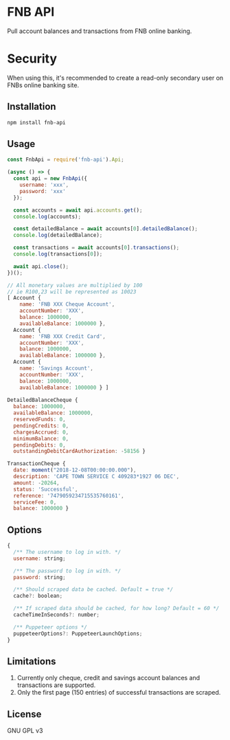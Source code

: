 # FNB API

Pull account balances and transactions from FNB online banking.

# Security

When using this, it's recommended to create a read-only secondary user on FNBs online banking site.

## Installation

```bash
npm install fnb-api
```

## Usage

```js
const FnbApi = require('fnb-api').Api;

(async () => {
  const api = new FnbApi({
    username: 'xxx',
    password: 'xxx'
  });

  const accounts = await api.accounts.get();
  console.log(accounts);

  const detailedBalance = await accounts[0].detailedBalance();
  console.log(detailedBalance);

  const transactions = await accounts[0].transactions();
  console.log(transactions[0]);

  await api.close();
})();

```

```js
// All monetary values are multiplied by 100
// ie R100,23 will be represented as 10023
[ Account {
    name: 'FNB XXX Cheque Account',
    accountNumber: 'XXX',
    balance: 1000000,
    availableBalance: 1000000 },
  Account {
    name: 'FNB XXX Credit Card',
    accountNumber: 'XXX',
    balance: 1000000,
    availableBalance: 1000000 },
  Account {
    name: 'Savings Account',
    accountNumber: 'XXX',
    balance: 1000000,
	availableBalance: 1000000 } ]
	
DetailedBalanceCheque {
  balance: 1000000,
  availableBalance: 1000000,
  reservedFunds: 0,
  pendingCredits: 0,
  chargesAccrued: 0,
  minimumBalance: 0,
  pendingDebits: 0,
  outstandingDebitCardAuthorization: -58156 }

TransactionCheque {
  date: moment("2018-12-08T00:00:00.000"),
  description: 'CAPE TOWN SERVICE C 409283*1927 06 DEC',
  amount: -20264,
  status: 'Successful',
  reference: '7479059234715535760161',
  serviceFee: 0,
  balance: 1000000 }
```


## Options

```js
{
  /** The username to log in with. */
  username: string;

  /** The password to log in with. */
  password: string;

  /** Should scraped data be cached. Default = true */
  cache?: boolean;

  /** If scraped data should be cached, for how long? Default = 60 */
  cacheTimeInSeconds?: number;

  /** Puppeteer options */
  puppeteerOptions?: PuppeteerLaunchOptions;
}
```


## Limitations

1. Currently only cheque, credit and savings account balances and transactions are supported.
2. Only the first page (150 entries) of successful transactions are scraped.

## License

GNU GPL v3
